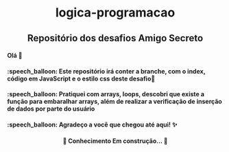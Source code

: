 <h1 align="center"> logica-programacao
<h2 align="center"> Repositório dos desafios Amigo Secreto

<h4 align="left"> Olá 🤘
<h4 align="left"> :speech_balloon: Este repositório irá conter a branche, com o index, código em JavaScript e o estilo css deste desafio📜
<h4 align="left"> :speech_balloon: Pratiquei com arrays, loops, descobri que existe a função para embaralhar arrays, além de realizar a verificação de inserção de dados por parte do usuário
<h4 align="left"> :speech_balloon: Agradeço a você que chegou até aqui! ✨

<h4 align="center">  🚧  Conhecimento Em construção...  🚧
